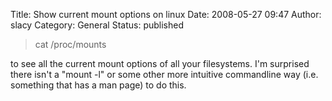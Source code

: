Title: Show current mount options on linux
Date: 2008-05-27 09:47
Author: slacy
Category: General
Status: published

> cat /proc/mounts

to see all the current mount options of all your filesystems. I'm
surprised there isn't a "mount -l" or some other more intuitive
commandline way (i.e. something that has a man page) to do this.
